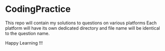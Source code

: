 # CodingPractice

This repo will contain my solutions to questions on various platforms
Each platform will have its own dedicated directory and file name will be identical to the question name.



Happy Learning !!!
